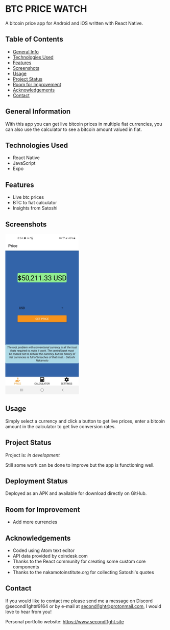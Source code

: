 # BTC PRICE WATCH

A bitcoin price app for Android and iOS written with React Native.

## Table of Contents

-   [General Info](#general-information)
-   [Technologies Used](#technologies-used)
-   [Features](#features)
-   [Screenshots](#screenshots)
-   [Usage](#usage)
-   [Project Status](#project-status)
-   [Room for Improvement](#room-for-improvement)
-   [Acknowledgements](#acknowledgements)
-   [Contact](#contact)

## General Information

With this app you can get live bitcoin prices in multiple fiat currencies, you can also use the calculator to see a bitcoin amount valued in fiat.

## Technologies Used

-   React Native
-   JavaScript
-   Expo

## Features

-   Live btc prices
-   BTC to fiat calculator
-   Insights from Satoshi

## Screenshots

<img src='./assets/screenshot.jpeg' style='height:500px'>

## Usage

Simply select a currency and click a button to get live prices, enter a bitcoin amount in the calculator to get live conversion rates.

## Project Status

Project is: _in development_

Still some work can be done to improve but the app is functioning well.

## Deployment Status

Deployed as an APK and available for download directly on GitHub.

## Room for Improvement

-   Add more currencies

## Acknowledgements

-   Coded using Atom text editor
-   API data provided by coindesk.com
-   Thanks to the React community for creating some custom core components
-   Thanks to the nakamotoinstitute.org for collecting Satoshi's quotes

## Contact

If you would like to contact me please send me a message on Discord @secondl1ght#9164 or by e-mail at secondl1ght@protonmail.com, I would love to hear from you!

Personal portfolio website: <https://www.secondl1ght.site>
